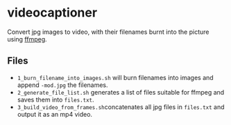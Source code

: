 # videocaptioner

Convert jpg images to video, with their filenames burnt into the picture using [ffmpeg](https://ffmpeg.org/).

## Files

- `1_burn_filename_into_images.sh` will burn filenames into images and append `-mod.jpg` the filenames.
- `2_generate_file_list.sh` generates a list of files suitable for ffmpeg and saves them into `files.txt`.
- `3_build_video_from_frames.sh`concatenates all jpg files in `files.txt` and output it as an mp4 video.
